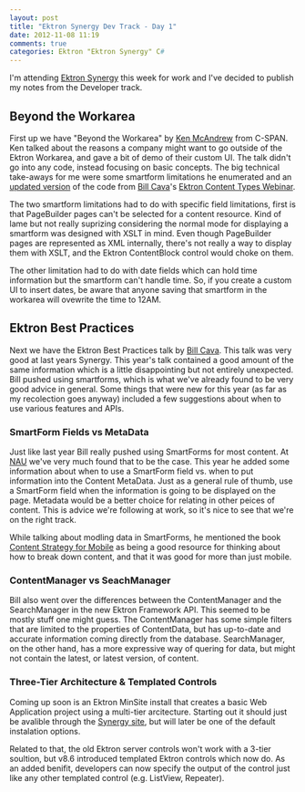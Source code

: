 ```yaml
---
layout: post
title: "Ektron Synergy Dev Track - Day 1"
date: 2012-11-08 11:19
comments: true
categories: Ektron "Ektron Synergy" C#
---
```


I'm attending [Ektron Synergy][eksy] this week for work and I've decided to
publish my notes from the Developer track.

[eksy]: http://synergy.ektron.com "Ektron Synergy Conference 2012"

## Beyond the Workarea

First up we have "Beyond the Workarea" by [Ken McAndrew][kma] from C-SPAN. Ken
talked about the reasons a company might want to go outside of the Ektron
Workarea, and gave a bit of demo of their custom UI. The talk didn't go into any
code, instead focusing on basic concepts. The big technical take-aways for me
were some smartform limitations he enumerated and an [updated version][eect] of
the code from [Bill Cava][bc]'s [Ektron Content Types Webinar][ectw].

The two smartform limitations had to do with specific field limitations, first
is that PageBuilder pages can't be selected for a content resource. Kind of lame
but not really suprizing considering the normal mode for displaying a smartform
was designed with XSLT in mind. Even though PageBuilder pages are represented as
XML internally, there's not really a way to display them with XSLT, and the
Ektron ContentBlock control would choke on them.

The other limitation had to do with date fields which can hold time information
but the smartform can't handle time. So, if you create a custom UI to insert
dates, be aware that anyone saving that smartform in the workarea will ovewrite
the time to 12AM.

[kma]: http://http://kmac23va.tumblr.com/ "The blog of Ken McAndrew"
[eect]: http://kmac23va.tumblr.com/post/17579016242/enhancing-ektron-content-types "Enhancing Ektron Content Types"
[bc]: http://twitter.com/billcava "Bill Cava, Ektron Chief Evangelist"
[ectw]: http://www.ektron.com/Resources/Webinars/Ektron-Content-Types/ "Ektron Content Types Webinar"

## Ektron Best Practices

Next we have the Ektron Best Practices talk by [Bill Cava][bc]. This talk was
very good at last years Synergy. This year's talk contained a good amount of the
same information which is a little disappointing but not entirely unexpected.
Bill pushed using smartforms, which is what we've already found to be very good
advice in general. Some things that were new for this year (as far as my
recolection goes anyway) included a few suggestions about when to use various
features and APIs.

### SmartForm Fields vs MetaData

Just like last year Bill really pushed using SmartForms for most content. At
[NAU][nau] we've very much found that to be the case. This year he added some
information about when to use a SmartForm field vs. when to put information into
the Content MetaData. Just as a general rule of thumb, use a SmartForm field
when the information is going to be displayed on the page. Metadata would be a
better choice for relating in other peices of content. This is advice we're
following at work, so it's nice to see that we're on the right track.

While talking about modling data in SmartForms, he mentioned the book
[Content Strategy for Mobile][csfm] as being a good resource for thinking about
how to break down content, and that it was good for more than just mobile.

### ContentManager vs SeachManager

Bill also went over the differences between the ContentManager and the
SearchManager in the new Ektron Framework API. This seemed to be mostly stuff
one might guess. The ContentManager has some simple filters that are limited to
the properties of ContentData, but has up-to-date and accurate information
coming directly from the database. SearchManager, on the other hand, has a more
expressive way of quering for data, but might not contain the latest, or latest
version, of content.

### Three-Tier Architecture & Templated Controls

Coming up soon is an Ektron MinSite install that creates a basic Web Application
project using a multi-tier arcitecture. Starting out it should just be avalible
through the [Synergy site][syn], but will later be one of the default
instalation options.

Related to that, the old Ektron server controls won't work with a 3-tier
soultion, but v8.6 introduced templated Ektron controls which now do. As an
added benifit, developers can now specify the output of the control just like
any other templated control (e.g. ListView, Repeater).

[nau]: http://nau.edu/ "Northern Arizona University"
[csfm]: http://www.abookapart.com/products/content-strategy-for-mobile "A Book Apart - Content Strategy for Mobile"
[syn]: http://synergy.ektron.com "Ektron Synergy confrence"
